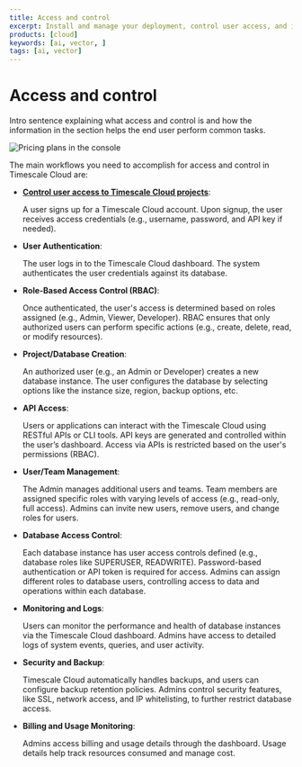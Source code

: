 ```yaml
---
title: Access and control
excerpt: Install and manage your deployment, control user access, and integrate third party tooling.   
products: [cloud]
keywords: [ai, vector, ]
tags: [ai, vector]
---
```



# Access and control

Intro sentence explaining what access and control is and how the information in the section helps the end user perform 
common tasks. 

![Pricing plans in the console](https://assets.timescale.com/docs/images/tsc-vpc-architecture.svg)

The main workflows you need to accomplish for access and control in Timescale Cloud are:

- **[Control user access to Timescale Cloud projects][user-management]**:

  A user signs up for a Timescale Cloud account.
  Upon signup, the user receives access credentials (e.g., username, password, and API key if needed).

- **User Authentication**:

  The user logs in to the Timescale Cloud dashboard.
  The system authenticates the user credentials against its database.

- **Role-Based Access Control (RBAC)**:

  Once authenticated, the user's access is determined based on roles assigned (e.g., Admin, Viewer, Developer).
  RBAC ensures that only authorized users can perform specific actions (e.g., create, delete, read, or modify resources).

- **Project/Database Creation**:

  An authorized user (e.g., an Admin or Developer) creates a new database instance.
  The user configures the database by selecting options like the instance size, region, backup options, etc.

- **API Access**:

  Users or applications can interact with the Timescale Cloud using RESTful APIs or CLI tools.
  API keys are generated and controlled within the user’s dashboard.
  Access via APIs is restricted based on the user's permissions (RBAC).

- **User/Team Management**:

  The Admin manages additional users and teams.
  Team members are assigned specific roles with varying levels of access (e.g., read-only, full access).
  Admins can invite new users, remove users, and change roles for users.

- **Database Access Control**:

  Each database instance has user access controls defined (e.g., database roles like SUPERUSER, READWRITE).
  Password-based authentication or API token is required for access.
  Admins can assign different roles to database users, controlling access to data and operations within each database.

- **Monitoring and Logs**:

  Users can monitor the performance and health of database instances via the Timescale Cloud dashboard.
  Admins have access to detailed logs of system events, queries, and user activity.

- **Security and Backup**:

  Timescale Cloud automatically handles backups, and users can configure backup retention policies.
  Admins control security features, like SSL, network access, and IP whitelisting, to further restrict database access.

- **Billing and Usage Monitoring**:

  Admins access billing and usage details through the dashboard.
  Usage details help track resources consumed and manage cost.



[vector-search-indexing]: /embed-ai-in-your-data/:currentVersion:/key-vector-database-concepts-for-understanding-pgvector/#vector-search-indexing-approximate-nearest-neighbor-search
[user-management]: /access-and-control/:currentVersion:/user-management/
